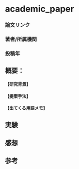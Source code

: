 # academic_paper

### 論文リンク

### 著者/所属機関

### 投稿年

## 概要：
#### 【研究背景】

#### 【提案手法】

#### 【出てくる用語メモ】
 
## 実験

## 感想

## 参考
